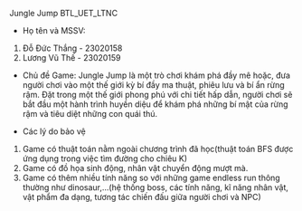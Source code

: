 Jungle Jump
BTL_UET_LTNC

* Họ tên và MSSV:
1. Đỗ Đức Thắng - 23020158
2. Lương Vũ Thế - 23020159

* Chủ đề Game:
  Jungle Jump là một trò chơi khám phá đầy mê hoặc, đưa người chơi vào một thế giới kỳ bí đầy ma thuật, phiêu lưu và bí ẩn rừng rậm. Đặt trong một thế giới phong phú với chi tiết hấp dẫn, người chơi sẽ bắt đầu một hành trình huyền diệu để khám phá những bí mật của rừng rậm và tiêu diệt những con quái thú.

* Các lý do bảo vệ
1. Game có thuật toán nằm ngoài chương trình đã học(thuật toán BFS được ứng dụng trong việc tìm đường cho chiêu K)
2. Game có đồ họa sinh động, nhân vật chuyển động mượt mà.
3. Game có thêm nhiều tính năng so với những game endless run thông thường như dinosaur,...(hệ thống boss, các tính năng, kĩ năng nhân vật, vật phẩm đa dạng, tương tác chiến đấu giữa người chơi và NPC)
